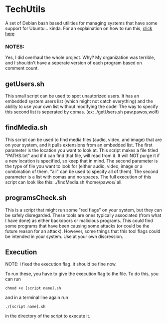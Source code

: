 # TechUtils
A set of Debian bash based utilities for managing systems that have some support for Ubuntu... kinda. For an explaination on how to run this, [click here](#execution)

### NOTES:
Yes, I did overhaul the whole project. Why? My organization was terrible, and I shouldn't have a seperate version of each program based on comment count.

## getUsers.sh
This small script can be used to spot unautorized users. It has an embedded system users list (which might not catch everything) and the ability to use your own list without modifying the code! The way to specify this second list is seperated by comas. (ex: ./getUsers.sh paw,pawos,wolf)

## findMedia.sh
This script can be used to find media files (audio, video, and image) that are on your system, and it pulls extensions from an embedded list. The first parameter is the location you want to look at. This script makes a file titled "PATHS.txt" and if it can find that file, will read from it. It will NOT purge it if a new location is specified, so keep that in mind. The second parameter is the type of file you want to look for (either audio, video, image or a combination of them. "all" can be used to specify all of them). The second parameter is a list with comas and no spaces. The full execution of this script can look like this: ./findMedia.sh /home/pawos/ all.

## programsCheck.sh
This is a script that might run some "red flags" on your system, but they can be safely disregarded. These tools are ones typically associated (from what I have done) as either backdoors or malicious programs. This could find some programs that have been causing some attacks (or could be the future reason for an attack). However, some things that this tool flags could be intended in your system. Use at your own discression.

## Execution
NOTE: I fixed the execution flag. it should be fine now.

To run these, you have to give the execution flag to the file. To do this, you can run
```
chmod +x [script name].sh
```
and in a terminal line again run
```
./[script name].sh
```
in the directory of the script to execute it.
